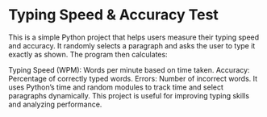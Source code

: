 # Typing Speed & Accuracy Test
This is a simple Python project that helps users measure their typing speed and accuracy. It randomly selects a paragraph and asks the user to type it exactly as shown. The program then calculates:

Typing Speed (WPM): Words per minute based on time taken.
Accuracy: Percentage of correctly typed words.
Errors: Number of incorrect words.
It uses Python’s time and random modules to track time and select paragraphs dynamically. This project is useful for improving typing skills and analyzing performance.







